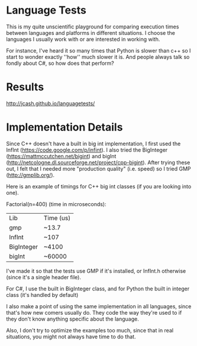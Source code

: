 Language Tests
==============

This is my quite unscientific playground for comparing execution times between languages and platforms
in different situations. I choose the languages I usually work with or are interested in working with.

For instance, I've heard it so many times that Python is slower than c++ so I start to wonder exactly
''how'' much slower it is. And people always talk so fondly about C#, so how does that perform?


Results
=======

http://jcash.github.io/languagetests/


Implementation Details
======================

Since C++ doesn't have a built in big int implementation, I first used the InfInt (https://code.google.com/p/infint).
I also tried the BigInteger (https://mattmccutchen.net/bigint) and bigInt (http://netcologne.dl.sourceforge.net/project/cpp-bigint).
After trying these out, I felt that I needed more "production quality" (i.e. speed) so I tried GMP (http://gmplib.org/).

Here is an example of timings for C++ big int classes (if you are looking into one).

Factorial(n=400) (time in microseconds):
<table>
    <tr><td>Lib</td><td>Time (us)</td></tr>
    <tr><td>gmp</td><td>~13.7</td></tr>
    <tr><td>InfInt</td><td>~107</td></tr>
    <tr><td>BigInteger</td><td>~4100</td></tr>
    <tr><td>bigInt</td><td>~60000</td></tr>
</table>

I've made it so that the tests use GMP if it's installed, or InfInt.h otherwise (since it's a single header file).

For C#, I use the built in BigInteger class, and for Python the built in integer class (it's handled by default)

I also make a point of using the same implementation in all languages, since that's how new comers usually do.
They code the way they're used to if they don't know anything specific about the language.

Also, I don't try to optimize the examples too much, since that in real situations, you might not always have time to do that.

